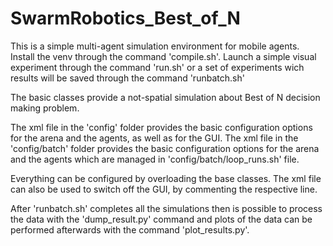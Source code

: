 # SwarmRobotics_Best_of_N

This is a simple multi-agent simulation environment for mobile agents.
Install the venv through the command 'compile.sh'. Launch a simple visual experiment through the command 'run.sh' or a set of experiments wich results will be saved through the command 'runbatch.sh'

The basic classes provide a not-spatial simulation about Best of N decision making problem.

The xml file in the 'config' folder provides the basic configuration options for the arena and the agents, as well as for the GUI.
The xml file in the 'config/batch' folder provides the basic configuration options for the arena and the agents which are managed in 'config/batch/loop_runs.sh' file.

Everything can be configured by overloading the base classes.
The xml file can also be used to switch off the GUI, by commenting the respective line.

After 'runbatch.sh' completes all the simulations then is possible to process the data with the 'dump_result.py' command and plots of the data can be performed afterwards with the command 'plot_results.py'.
